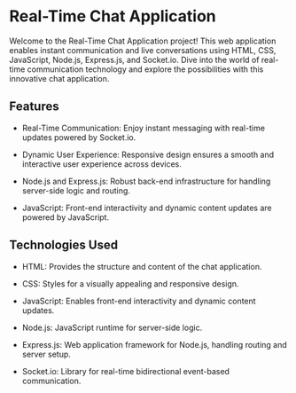 # Real-Time Chat Application
Welcome to the Real-Time Chat Application project! This web application enables instant communication and live conversations using HTML, CSS, JavaScript, Node.js, Express.js, and Socket.io. Dive into the world of real-time communication technology and explore the possibilities with this innovative chat application.

## Features
- Real-Time Communication: Enjoy instant messaging with real-time updates powered by Socket.io.

- Dynamic User Experience: Responsive design ensures a smooth and interactive user experience across devices.

- Node.js and Express.js: Robust back-end infrastructure for handling server-side logic and routing.

- JavaScript: Front-end interactivity and dynamic content updates are powered by JavaScript.

## Technologies Used
- HTML: Provides the structure and content of the chat application.

- CSS: Styles for a visually appealing and responsive design.

- JavaScript: Enables front-end interactivity and dynamic content updates.

- Node.js: JavaScript runtime for server-side logic.

- Express.js: Web application framework for Node.js, handling routing and server setup.

- Socket.io: Library for real-time bidirectional event-based communication.
